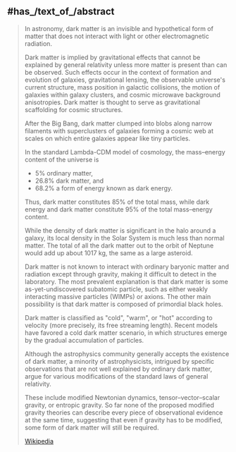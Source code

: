 


## #has_/text_of_/abstract 

> In astronomy, dark matter is an invisible and hypothetical form of matter 
> that does not interact with light or other electromagnetic radiation. 
> 
> Dark matter is implied by gravitational effects that cannot be explained by general relativity 
> unless more matter is present than can be observed. 
> Such effects occur in the context of formation and evolution of galaxies, gravitational lensing, 
> the observable universe's current structure, mass position in galactic collisions, 
> the motion of galaxies within galaxy clusters, and cosmic microwave background anisotropies. 
> Dark matter is thought to serve as gravitational scaffolding for cosmic structures.
>
> After the Big Bang, dark matter clumped into blobs along narrow filaments 
> with superclusters of galaxies forming a cosmic web 
> at scales on which entire galaxies appear like tiny particles.
>
> In the standard Lambda-CDM model of cosmology, the mass–energy content of the universe is 
> - 5% ordinary matter, 
> - 26.8% dark matter, and 
> - 68.2% a form of energy known as dark energy. 
> 
> Thus, dark matter constitutes 85% of the total mass, 
> while dark energy and dark matter constitute 95% of the total mass–energy content. 
> 
> While the density of dark matter is significant in the halo around a galaxy, 
> its local density in the Solar System is much less than normal matter. 
> The total of all the dark matter out to the orbit of Neptune 
> would add up about 1017 kg, the same as a large asteroid.
>
> Dark matter is not known to interact with ordinary baryonic matter and radiation except through gravity, 
> making it difficult to detect in the laboratory. 
> The most prevalent explanation is that dark matter is some as-yet-undiscovered subatomic particle, 
> such as either weakly interacting massive particles (WIMPs) or axions. 
> The other main possibility is that dark matter is composed of primordial black holes.
>
> Dark matter is classified as "cold", "warm", or "hot" 
> according to velocity (more precisely, its free streaming length). 
> Recent models have favored a cold dark matter scenario, 
> in which structures emerge by the gradual accumulation of particles.
>
> Although the astrophysics community generally accepts the existence of dark matter, 
> a minority of astrophysicists, intrigued by specific observations that are not well explained 
> by ordinary dark matter, argue for various modifications of the standard laws of general relativity. 
> 
> These include modified Newtonian dynamics, tensor–vector–scalar gravity, or entropic gravity. 
> So far none of the proposed modified gravity theories can describe every piece of observational evidence at the same time, 
> suggesting that even if gravity has to be modified, some form of dark matter will still be required.
>
> [Wikipedia](https://en.wikipedia.org/wiki/Dark%20matter) 



